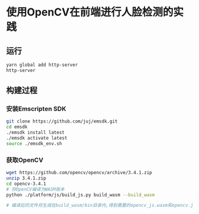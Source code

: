 # 使用OpenCV在前端进行人脸检测的实践

## 运行

```bash
yarn global add http-server
http-server
```

## 构建过程

### 安装Emscripten SDK
```bash
git clone https://github.com/juj/emsdk.git
cd emsdk
./emsdk install latest
./emsdk activate latest
source ./emsdk_env.sh
```

### 获取OpenCV
```bash
wget https://github.com/opencv/opencv/archive/3.4.1.zip
unzip 3.4.1.zip
cd opencv-3.4.1
# 将OpenCV编译为WASM版本
python ./platform/js/build_js.py build_wasm --build_wasm

# 编译后的文件将生成在build_wasm/bin目录内,得到需要的opencv_js.wasm和opencv.js文件
```
